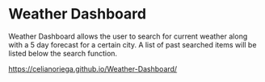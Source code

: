 # Weather Dashboard

Weather Dashboard allows the user to search for current weather along with a 5 day forecast for a certain city.
A list of past searched items will be listed below the search function.

 https://celianoriega.github.io/Weather-Dashboard/